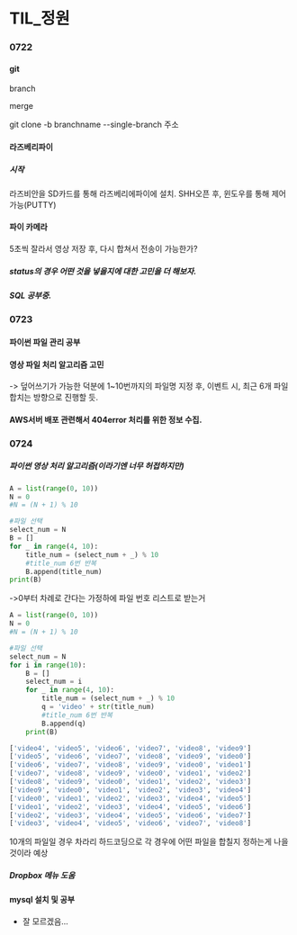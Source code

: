 # TIL_정원

### 0722

#### git

branch

merge

git clone -b branchname --single-branch 주소



#### 라즈베리파이

##### 시작

라즈비안을 SD카드를 통해 라즈베리에파이에 설치.
SHH오픈 후, 윈도우를 통해 제어 가능(PUTTY)



#### 파이 카메라

5초씩 잘라서 영상 저장 후, 다시 합쳐서 전송이 가능한가?





##### status의 경우 어떤 것을 넣을지에 대한 고민을 더 해보자.



##### SQL 공부중.



### 0723

#### 파이썬 파일 관리 공부

#### 영상 파일 처리 알고리즘 고민

-> 덮어쓰기가 가능한 덕분에 1~10번까지의 파일명 지정 후, 이벤트 시, 최근 6개 파일 합치는 방향으로 진행할 듯.

#### AWS서버 배포 관련해서 404error 처리를 위한 정보 수집.



### 0724

##### 파이썬 영상 처리 알고리즘(이라기엔 너무 허접하지만)

```python
A = list(range(0, 10))
N = 0
#N = (N + 1) % 10

#파일 선택
select_num = N
B = []
for _ in range(4, 10):
    title_num = (select_num + _) % 10
    #title_num 6번 반복
    B.append(title_num)
print(B)
```

->0부터 차례로 간다는 가정하에 파일 번호 리스트로 받는거

```python
A = list(range(0, 10))
N = 0
#N = (N + 1) % 10

#파일 선택
select_num = N
for i in range(10):
    B = []
    select_num = i
    for _ in range(4, 10):
        title_num = (select_num + _) % 10
        q = 'video' + str(title_num)
        #title_num 6번 반복
        B.append(q)
    print(B)
```

```python
['video4', 'video5', 'video6', 'video7', 'video8', 'video9']
['video5', 'video6', 'video7', 'video8', 'video9', 'video0']
['video6', 'video7', 'video8', 'video9', 'video0', 'video1']
['video7', 'video8', 'video9', 'video0', 'video1', 'video2']
['video8', 'video9', 'video0', 'video1', 'video2', 'video3']
['video9', 'video0', 'video1', 'video2', 'video3', 'video4']
['video0', 'video1', 'video2', 'video3', 'video4', 'video5']
['video1', 'video2', 'video3', 'video4', 'video5', 'video6']
['video2', 'video3', 'video4', 'video5', 'video6', 'video7']
['video3', 'video4', 'video5', 'video6', 'video7', 'video8']
```

10개의 파일일 경우 차라리 하드코딩으로 각 경우에 어떤 파일을 합칠지 정하는게 나을 것이라 예상



##### Dropbox 메뉴 도움

#### mysql 설치 및 공부

- 잘 모르겠음...




